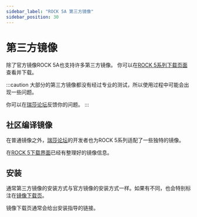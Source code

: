 ```yaml
---
sidebar_label: "ROCK 5A 第三方镜像"
sidebar_position: 30
---
```


# 第三方镜像

除了官方镜像ROCK 5A也支持许多第三方镜像。
你可以在[ROCK 5系列下载页面](https://wiki.radxa.com/Rock5/downloads)查看并下载。

:::caution
大部分的第三方镜像都没有经过专业的测试，所以使用过程中可能会出现一些问题。

你可以在[瑞莎论坛](https://forum.radxa.com/)反馈你的问题。
:::

## 社区编译镜像

在普通镜像之外，[瑞莎论坛](https://forum.radxa.com/)的开发者也为ROCK 5系列适配了一些独特的镜像。

在[ROCK 5下载界面](https://wiki.radxa.com/Rock5/downloads)已经有整理好的镜像信息。

## 安装

通常第三方镜像的安装方式与官方镜像的安装方式一样。如果有不同，也会特别标注在[镜像下载页](https://wiki.radxa.com/Rock5/downloads)。

镜像下载页通常会给出安装指导的链接。
